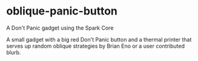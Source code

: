 # oblique-panic-button
A Don't Panic gadget using the Spark Core

A small gadget with a big red Don't Panic button and a thermal printer
that serves up random oblique strategies by Brian Eno or a user contributed
blurb.
